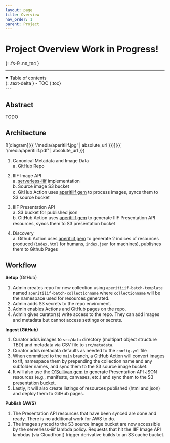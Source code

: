 ```yaml
---
layout: page
title: Overview
nav_order: 1
parent: Project
---
```

# Project Overview <span class="label label-purple">Work in Progress!</span>
{: .fs-9 .no_toc }

---
<details open markdown="block">
  <summary>
    Table of contents
  </summary>
  {: .text-delta }
- TOC
{:toc}
</details>
---

## Abstract

TODO

## Architecture

[![diagram]({{ '/media/aperitiiif.jpg' | absolute_url }})]({{ '/media/aperitiiif.pdf' | absolute_url }})

1. Canonical Metadata and Image Data  
a. GitHub Repo

2. IIIF Image API  
a. [serverless-iiif](https://github.com/samvera-labs/serverless-iiif) implementation    
b. Source image S3 bucket  
c. GitHub Action uses [aperitiiif gem](https://github.com/nyu-dss/aperitiiif) to process images, syncs them to S3 source bucket

3. IIIF Presentation API  
a. S3 bucket for published json  
b. GitHub Action uses [aperitiiif gem](https://github.com/nyu-dss/aperitiiif) to generate IIIF Presentation API resources, syncs them to S3 presentation bucket

4. Discovery  
a. Github Action uses [aperitiiif gem](https://github.com/nyu-dss/aperitiiif) to generate 2 indices of resources produced (`index.html` for humans, `index.json` for machines), publishes them to Github Pages

## Workflow

**Setup** (GitHub)
1. Admin creates repo for new collection using `aperitiiif-batch-template` named `aperitiiif-batch-collectionname` where `collectionname` will be the namespace used for resources generated.
2. Admin adds S3 secrets to the repo enviroment.
3. Admin enables Actions and GitHub pages on the repo.
4. Admin gives curator(s) write access to the repo. They can add images and metadata but cannot access settings or secrets.  

**Ingest (GitHub)**  
1. Curator adds images to `src/data` directory (multipart object structure TBD) and metadata via CSV file to `src/metadata`.
2. Curator adds metadata defaults as needed to the `config.yml` file
3. When committed to the `main` branch, a GitHub Action will convert images to tif, namespace them by prepending the collection name and any subfolder names, and sync them to the S3 source image bucket.
4. It will also use the [O'Sullivan gem](https://github.com/iiif-prezi/osullivan) to generate Presentation API JSON resources (e.g., manifests, canvases, etc.) and sync them to the S3 presentation bucket.
5. Lastly, it will also create listings of resources published (html and json) and deploy them to GitHub pages.

**Publish (AWS)**
1. The Presentation API resources that have been synced are done and ready. There is no additional work for AWS to do.
2. The images synced to the S3 source image bucket are now accessible by the serverless-iiif lambda policy. Requests that hit the IIIF Image API lambdas (via Cloudfront) trigger derivative builds to an S3 cache bucket.
